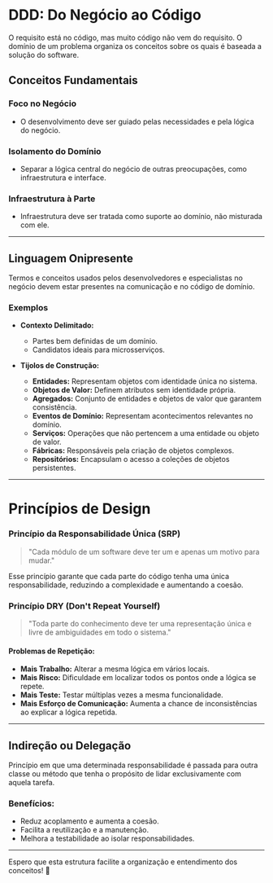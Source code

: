 # DDD: Do Negócio ao Código

O requisito está no código, mas muito código não vem do requisito. O domínio de um problema organiza os conceitos sobre os quais é baseada a solução do software.

## Conceitos Fundamentais

### Foco no Negócio
- O desenvolvimento deve ser guiado pelas necessidades e pela lógica do negócio.

### Isolamento do Domínio
- Separar a lógica central do negócio de outras preocupações, como infraestrutura e interface.

### Infraestrutura à Parte
- Infraestrutura deve ser tratada como suporte ao domínio, não misturada com ele.

---

## Linguagem Onipresente

Termos e conceitos usados pelos desenvolvedores e especialistas no negócio devem estar presentes na comunicação e no código de domínio.

### Exemplos

- **Contexto Delimitado:**
  - Partes bem definidas de um domínio.
  - Candidatos ideais para microsserviços.

- **Tijolos de Construção:**
  - **Entidades:** Representam objetos com identidade única no sistema.
  - **Objetos de Valor:** Definem atributos sem identidade própria.
  - **Agregados:** Conjunto de entidades e objetos de valor que garantem consistência.
  - **Eventos de Domínio:** Representam acontecimentos relevantes no domínio.
  - **Serviços:** Operações que não pertencem a uma entidade ou objeto de valor.
  - **Fábricas:** Responsáveis pela criação de objetos complexos.
  - **Repositórios:** Encapsulam o acesso a coleções de objetos persistentes.

---

# Princípios de Design

### Princípio da Responsabilidade Única (SRP)
> "Cada módulo de um software deve ter um e apenas um motivo para mudar."

Esse princípio garante que cada parte do código tenha uma única responsabilidade, reduzindo a complexidade e aumentando a coesão.

### Princípio DRY (Don't Repeat Yourself)
> "Toda parte do conhecimento deve ter uma representação única e livre de ambiguidades em todo o sistema."

#### Problemas de Repetição:
- **Mais Trabalho:** Alterar a mesma lógica em vários locais.
- **Mais Risco:** Dificuldade em localizar todos os pontos onde a lógica se repete.
- **Mais Teste:** Testar múltiplas vezes a mesma funcionalidade.
- **Mais Esforço de Comunicação:** Aumenta a chance de inconsistências ao explicar a lógica repetida.

---

## Indireção ou Delegação
Princípio em que uma determinada responsabilidade é passada para outra classe ou método que tenha o propósito de lidar exclusivamente com aquela tarefa.

### Benefícios:
- Reduz acoplamento e aumenta a coesão.
- Facilita a reutilização e a manutenção.
- Melhora a testabilidade ao isolar responsabilidades.

---

Espero que esta estrutura facilite a organização e entendimento dos conceitos! 🚀
